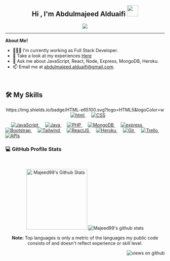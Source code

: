 <h2 align="center">Hi , I'm Abdulmajeed Alduaifi <img src="https://media.giphy.com/media/hvRJCLFzcasrR4ia7z/giphy.gif" width="35"></h1>


<p align="center">
  <a href="https://github.com/DenverCoder1/readme-typing-svg"><img src="https://readme-typing-svg.herokuapp.com?lines=Full+Stack+Web+Developer;Software+Engineer;Always%20learning%20new%20things&center=true&width=500&height=50"></a>
</p>
<hr/>

**About Me!**

- 👨🏽‍💻 I’m currently working as Full Stack Developer. 
- 📃 Take a look at my experiences [Here](https://www.linkedin.com/in/abdulmajeed-alduaifi/)
- 💬 Ask me about JavaScript, React, Node, Express, MongoDB, Heroku.
- 📫 Email me at [abdulmajeed.alduaifi@gmail.com](mailto:abdulmajeed.alduaifi@gmail.com).

<br>



## 🛠️ My Skills

<p align="center">  
  https://img.shields.io/badge/HTML-e65100.svg?logo=HTML5&logoColor=w
 &emsp;
  <a href="" target="_blank"> 
     <img alt="html" src="https://img.shields.io/badge/HTML-e65100.svg?logo=HTML5&logoColor=white">
   </a>
   &emsp;
  <a href="" target="_blank"> 
     <img alt="CSS" src="https://img.shields.io/badge/CSS-0277bd.svg?logo=CSS3&logoColor=white">
   </a>
  
  &emsp;
  <a href="https://developer.mozilla.org/en-US/docs/Web/JavaScript" target="_blank"> 
     <img alt="JavaScript" src="https://img.shields.io/badge/JavaScript%20-%23F7DF1E.svg?logo=javascript&logoColor=black">
   </a>
  &emsp;
  <a href="https://www.java.com" target="_blank"> 
    <img alt="Java" src="https://img.shields.io/badge/Java-%23007396.svg?logo=java&logoColor=white">
  </a>
  &emsp;
  <a href="https://www.php.net/">
    <img alt="PHP" src="https://img.shields.io/badge/PHP-%23777BB4.svg?logo=php&logoColor=white"/>
  </a>
   &emsp;
  <a href="">
    <img alt="MongoDB" src="https://img.shields.io/badge/mongoDb-f2f2f2.svg?logo=mongoDB&logoColor=299f41"/>
  </a>
   &emsp;
  <a href="">
    <img alt="express" src="https://img.shields.io/badge/Express-f2f2f2.svg?logo=Express&logoColor=black"/>
  </a>
   &emsp;
  <a href="">
    <img alt="Bootstrap" src="https://img.shields.io/badge/Bootstrap-6e10ea.svg?logo=bootstrap&logoColor=white"/>
  </a>
   &emsp;
  <a href="">
    <img alt="Tailwind" src="https://img.shields.io/badge/Tailwind-01b7d6.svg?logo=Tailwind%20CSS&logoColor=white"/>
  </a>
   &emsp;
  <a href="">
    <img alt="ReactJS" src="https://img.shields.io/badge/ReactJS-53c1de.svg?logo=react&logoColor=white"/>
  </a>
   &emsp;
  <a href="">
    <img alt="Heroku" src="https://img.shields.io/badge/Heroku-564d80.svg?logo=heroku&logoColor=white"/>
  </a>
  &emsp;
  <a href="">
    <img alt="Gir" src="https://img.shields.io/badge/Git-f4511e.svg?logo=git&logoColor=white"/>
  </a>
   &emsp;
  <a href="">
    <img alt="Trello" src="https://img.shields.io/badge/Trello-007cc5.svg?logo=trello&logoColor=white"/>
  </a>
 &emsp;
  <a href="">
    <img alt="APIs" src="https://img.shields.io/badge/APIs-202020.svg?logo=apis&logoColor=white"/>
  </a>
  
   
</p>



 ### 💻 GitHub Profile Stats
  <br />
  <p align="center">
   <img  alt="Majeed99's Github Stats" src="https://github-readme-stats.vercel.app/api?username=Majeed99&show_icons=true&count_private=true&theme=dark" height="192px"/>
  
 
   <img  src="https://github-readme-stats.vercel.app/api/top-langs/?username=Majeed99&theme=dark" alt="Majeed99's github stats"/>
    <br />
<p align="center">
  <b>Note:</b> Top languages is only a metric of the languages my public code consists of and doesn't reflect experience or skill level.
  </p>
  </p>


<p align="right"> <img src="https://komarev.com/ghpvc/?username=Majeed99&label=Profile%20views&color=0e75b6&style=flat-square" alt="views on github" /> </p>

<!--
**Majeed99/Majeed99** is a ✨ _special_ ✨ repository because its `README.md` (this file) appears on your GitHub profile.

Here are some ideas to get you started:

- 🔭 I’m currently working on ...
- 🌱 I’m currently learning ...
- 👯 I’m looking to collaborate on ...
- 🤔 I’m looking for help with ...
- 💬 Ask me about ...
- 📫 How to reach me: ...
- 😄 Pronouns: ...
- ⚡ Fun fact: ...
-->
